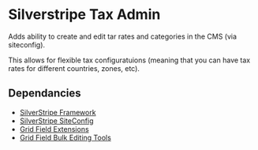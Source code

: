 Silverstripe Tax Admin
======================

Adds ability to create and edit tar rates and categories in
the CMS (via siteconfig).

This allows for flexible tax configuratuions (meaning that
you can have tax rates for different countries, zones, etc).

## Dependancies

* [SilverStripe Framework](https://github.com/silverstripe/silverstripe-framework)
* [SilverStripe SiteConfig](https://github.com/silverstripe/silverstripe-siteconfig)
* [Grid Field Extensions](https://github.com/symbiote/silverstripe-gridfieldextensions)
* [Grid Field Bulk Editing Tools](https://github.com/colymba/GridFieldBulkEditingTools)
